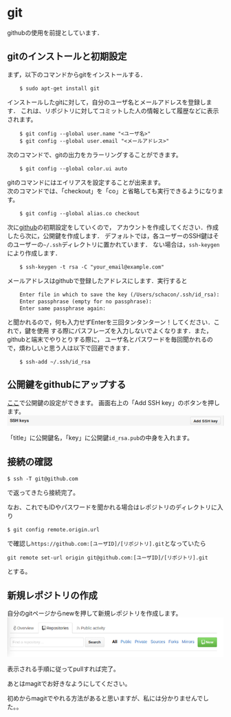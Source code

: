 # git
githubの使用を前提としています．

## gitのインストールと初期設定
まず，以下のコマンドからgitをインストールする．
```
	$ sudo apt-get install git
```
インストールしたgitに対して，自分のユーザ名とメールアドレスを登録します．
これは、リポジトリに対してコミットした人の情報として履歴などに表示されます。
```
	$ git config --global user.name "<ユーザ名>"
	$ git config --global user.email "<メールアドレス>"
```
次のコマンドで、gitの出力をカラーリングすることができます。
```
	$ git config --global color.ui auto
```
gitのコマンドにはエイリアスを設定することが出来ます。  
次のコマンドでは、「checkout」を「co」と省略しても実行できるようになります。
```
	$ git config --global alias.co checkout
```

次に[github](https://github.com/)の初期設定をしていくので，
アカウントを作成してください．作成したら次に，公開鍵を作成します．
デフォルトでは，各ユーザーのSSH鍵はそのユーザーの`~/.ssh`ディレクトリに置かれています．
ない場合は，`ssh-keygen`により作成します．

```
	$ ssh-keygen -t rsa -C "your_email@example.com"
```
メールアドレスはgithubで登録したアドレスにします．実行すると
```
	Enter file in which to save the key (/Users/schacon/.ssh/id_rsa):
	Enter passphrase (empty for no passphrase):
	Enter same passphrase again:
```
と聞かれるので，何も入力せずEnterを三回タンタンターン！してください．これで，鍵を使用
する際にパスフレーズを入力しないでよくなります．また，githubと端末でやりとりする際に，
ユーザ名とパスワードを毎回聞かれるので，煩わしいと思う人は以下で回避できます．
```
	$ ssh-add ~/.ssh/id_rsa
```

## 公開鍵をgithubにアップする
[ここ](http://github.com/settings/ssh)で公開鍵の設定ができます。
画面右上の「Add SSH key」のボタンを押します。
![git_ssh_bar](fig/git_ssh_bar.png)

「title」に公開鍵名，「key」に公開鍵`id_rsa.pub`の中身を入れます。

## 接続の確認
```
$ ssh -T git@github.com
```
で返ってきたら接続完了。

なお、これでもIDやパスワードを聞かれる場合はレポジトリのディレクトリに入り
```
$ git config remote.origin.url
```
で確認し`https://github.com:[ユーザID]/[リポジトリ].git`となっていたら
```
git remote set-url origin git@github.com:[ユーザID]/[リポジトリ].git
```
とする。

## 新規レポジトリの作成
自分のgitページからnewを押して新規レポジトリを作成します。
![git_rep](fig/git_rep.png)

表示される手順に従ってpullすれば完了。

あとはmagitでお好きなようにしてください。

初めからmagitでやれる方法があると思いますが、私には分かりませんでした。。

